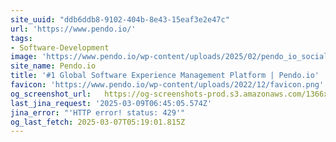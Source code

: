 ```yaml
---
site_uuid: "ddb6ddb8-9102-404b-8e43-15eaf3e2e47c"
url: 'https://www.pendo.io/'
tags:
- Software-Development
image: 'https://www.pendo.io/wp-content/uploads/2025/02/pendo_io_social_card.png'
site_name: Pendo.io
title: '#1 Global Software Experience Management Platform | Pendo.io'
favicon: 'https://www.pendo.io/wp-content/uploads/2022/12/favicon.png'
og_screenshot_url:   https://og-screenshots-prod.s3.amazonaws.com/1366x768/80/false/6925d993248807603dc2ccddf9c93a4b941881ce6f4ded7dc4bdf6cbd477bb1c.jpeg
last_jina_request: '2025-03-09T06:45:05.574Z'
jina_error: "'HTTP error! status: 429'"
og_last_fetch: 2025-03-07T05:19:01.815Z
---
```


